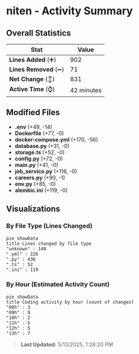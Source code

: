 # niten - Activity Summary 

## Overall Statistics

| Stat                   | Value                                                             |
| ---------------------- | ----------------------------------------------------------------- |
| **Lines Added** (➕)   | 902                                          |
| **Lines Removed** (➖) | 71                                        |
| **Net Change** (↕)    | 831                |
| **Active Time** (⌚)   | 42 minutes |


## Modified Files
- **.env** (+49, -14)
- **Dockerfile** (+77, -0)
- **docker-compose.yml** (+170, -56)
- **database.py** (+31, -0)
- **storage.ts** (+52, -0)
- **config.py** (+72, -0)
- **main.py** (+41, -0)
- **job_service.py** (+116, -0)
- **careers.py** (+90, -1)
- **env.py** (+85, -0)
- **alembic.ini** (+119, -0)

## Visualizations

### By File Type (Lines Changed)

```mermaid
pie showData
title Lines changed by file type
"unknown" : 140
".yml" : 226
".py" : 436
".ts" : 52
".ini" : 119
```

### By Hour (Estimated Activity Count)

```mermaid
pie showData
title Coding activity by hour (count of changes)
"08h" : 3
"09h" : 9
"10h" : 2
"11h" : 5
"12h" : 5
"13h" : 7
```


> **Last Updated:** 5/13/2025, 1:28:20 PM